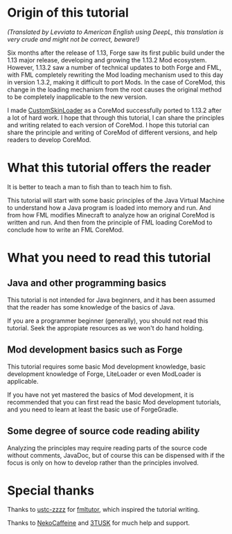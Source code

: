 # Origin of this tutorial
_(Translated by Levviata to American English using DeepL, this translation is very crude and might not be correct, beware!)_

Six months after the release of 1.13, Forge saw its first public build under the 1.13 major release, developing and growing the 1.13.2 Mod ecosystem. However, 1.13.2 saw a number of technical updates to both Forge and FML, with FML completely rewriting the Mod loading mechanism used to this day in version 1.3.2, making it difficult to port Mods. In the case of CoreMod, this change in the loading mechanism from the root causes the original method to be completely inapplicable to the new version.

I made [CustomSkinLoader](https://github.com/xfl03/MCCustomSkinLoader) as a CoreMod successfully ported to 1.13.2 after a lot of hard work. I hope that through this tutorial, I can share the principles and writing related to each version of CoreMod. I hope this tutorial can share the principle and writing of CoreMod of different versions, and help readers to develop CoreMod.

# What this tutorial offers the reader

It is better to teach a man to fish than to teach him to fish.

This tutorial will start with some basic principles of the Java Virtual Machine to understand how a Java program is loaded into memory and run. And from how FML modifies Minecraft to analyze how an original CoreMod is written and run. And then from the principle of FML loading CoreMod to conclude how to write an FML CoreMod.

# What you need to read this tutorial

## Java and other programming basics

This tutorial is not intended for Java beginners, and it has been assumed that the reader has some knowledge of the basics of Java.

If you are a programmer beginner (generally), you should not read this tutorial. Seek the appropiate resources as we won't do hand holding.

## Mod development basics such as Forge

This tutorial requires some basic Mod development knowledge, basic development knowledge of Forge, LiteLoader or even ModLoader is applicable.

If you have not yet mastered the basics of Mod development, it is recommended that you can first read the basic Mod development tutorials, and you need to learn at least the basic use of ForgeGradle.

## Some degree of source code reading ability

Analyzing the principles may require reading parts of the source code without comments, JavaDoc, but of course this can be dispensed with if the focus is only on how to develop rather than the principles involved.

# Special thanks

Thanks to [ustc-zzzz](https://github.com/ustc-zzzz) for [fmltutor](https://fmltutor.ustc-zzzz.net/), which inspired the tutorial writing.

Thanks to [NekoCaffeine](https://github.com/NekoCaffeine) and [3TUSK](https://github.com/3TUSK) for much help and support.
